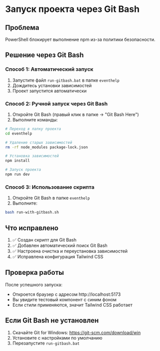 # Запуск проекта через Git Bash

## Проблема

PowerShell блокирует выполнение npm из-за политики безопасности.

## Решение через Git Bash

### Способ 1: Автоматический запуск

1. Запустите файл `run-gitbash.bat` в папке `eventhelp`
2. Дождитесь установки зависимостей
3. Проект запустится автоматически

### Способ 2: Ручной запуск через Git Bash

1. Откройте Git Bash (правый клик в папке → "Git Bash Here")
2. Выполните команды:

```bash
# Переход в папку проекта
cd eventhelp

# Удаление старых зависимостей
rm -rf node_modules package-lock.json

# Установка зависимостей
npm install

# Запуск проекта
npm run dev
```

### Способ 3: Использование скрипта

1. Откройте Git Bash в папке `eventhelp`
2. Выполните:

```bash
bash run-with-gitbash.sh
```

## Что исправлено

1. ✅ Создан скрипт для Git Bash
2. ✅ Добавлен автоматический поиск Git Bash
3. ✅ Настроена очистка и переустановка зависимостей
4. ✅ Исправлена конфигурация Tailwind CSS

## Проверка работы

После успешного запуска:

- Откроется браузер с адресом http://localhost:5173
- Вы увидите тестовый компонент с синим фоном
- Если стили применяются, значит Tailwind CSS работает

## Если Git Bash не установлен

1. Скачайте Git for Windows: https://git-scm.com/download/win
2. Установите с настройками по умолчанию
3. Перезапустите `run-gitbash.bat`
